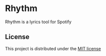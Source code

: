 # Rhythm

Rhythm is a lyrics tool for Spotify

## License

This project is distributed under the [MIT license](LICENSE)
